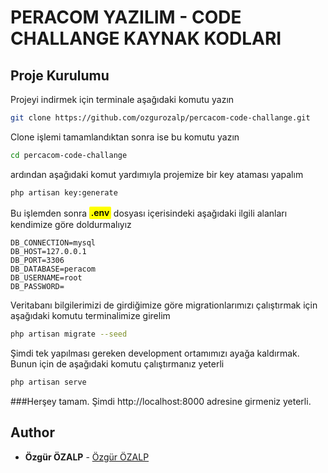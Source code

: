 # PERACOM YAZILIM - CODE CHALLANGE KAYNAK KODLARI
## Proje Kurulumu

Projeyi indirmek için terminale aşağıdaki komutu yazın

```bash
git clone https://github.com/ozgurozalp/percacom-code-challange.git
```

Clone işlemi tamamlandıktan sonra ise bu komutu yazın

```bash
cd percacom-code-challange
```

ardından aşağıdaki komut yardımıyla projemize bir key ataması yapalım

```bash
php artisan key:generate
```
Bu işlemden sonra <mark style="display:inline-block; padding: .2ch .3ch; border-radius:2px;font-weight:600">.env</mark> 
dosyası içerisindeki aşağıdaki ilgili alanları kendimize göre doldurmalıyız

```dotenv
DB_CONNECTION=mysql
DB_HOST=127.0.0.1
DB_PORT=3306
DB_DATABASE=peracom
DB_USERNAME=root
DB_PASSWORD=
```

Veritabanı bilgilerimizi de girdiğimize göre migrationlarımızı çalıştırmak için aşağıdaki komutu terminalimize girelim

```bash
php artisan migrate --seed
```

Şimdi tek yapılması gereken development ortamımızı ayağa kaldırmak. Bunun için de aşağıdaki komutu çalıştırmanız yeterli

```bash
php artisan serve
```

###Herşey tamam. Şimdi http://localhost:8000 adresine girmeniz yeterli.


## Author

* **Özgür ÖZALP** - [Özgür ÖZALP](https://github.com/ozgurozalp)
